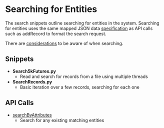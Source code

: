 # Searching for Entities
The search snippets outline searching for entities in the system. Searching for entities uses the same mapped JSON data [specification](https://senzing.zendesk.com/hc/en-us/articles/231925448-Generic-Entity-Specification-JSON-CSV-Mapping) as API calls such as addRecord to format the search request.

There are [considerations](https://senzing.zendesk.com/hc/en-us/articles/360007880814-Guidelines-for-Successful-Entity-Searching) to be aware of when searching.

## Snippets
* **Search5kFutures.py**
    * Read and search for records from a file using multiple threads
* **SearchRecords.py**
    * Basic iteration over a few records, searching for each one

## API Calls
* [searchByAttributes](../../../Python/APIs/G2Engine/Search/searchByAttributes.py)
  * Search for any existing matching entities
  
